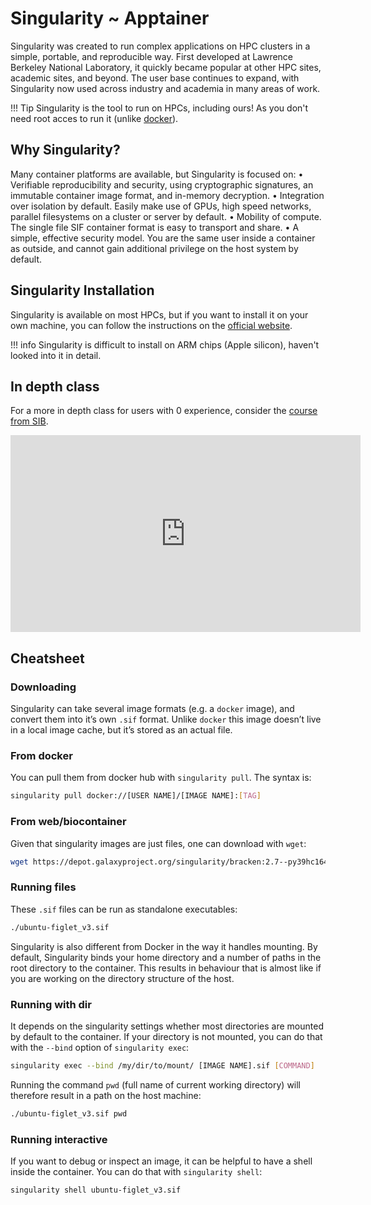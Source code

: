 # Singularity ~ Apptainer

Singularity was created to run complex applications on HPC clusters in a simple, portable, and reproducible way. 
First developed at Lawrence Berkeley National Laboratory, it quickly became popular at other HPC sites, academic sites, and beyond. 
The user base continues to expand, with Singularity now used across industry and academia in many areas of work.

!!! Tip
    Singularity is the tool to run on HPCs, including ours! As you don\'t need root acces to run it (unlike [docker](./docker.md)).

## Why Singularity?
Many container platforms are available, but Singularity is focused on:
•	Verifiable reproducibility and security, using cryptographic signatures, an immutable container image format, and in-memory decryption.
•	Integration over isolation by default. Easily make use of GPUs, high speed networks, parallel filesystems on a cluster or server by default.
•	Mobility of compute. The single file SIF container format is easy to transport and share.
•	A simple, effective security model. You are the same user inside a container as outside, and cannot gain additional privilege on the host system by default. 

## Singularity Installation
Singularity is available on most HPCs, but if you want to install it on your own machine, you can follow the instructions on the [official website](https://apptainer.org/docs/admin/main/installation.html).

!!! info
    Singularity is difficult to install on ARM chips (Apple silicon), haven\'t looked into it in detail. 

## In depth class
For a more in depth class for users with 0 experience, consider the [course from SIB](https://sib-swiss.github.io/containers-introduction-training/latest/course_material/apptainer/).
<iframe width="560" height="315" src="https://www.youtube.com/embed/d3kxtzUutjk" title="YouTube video player" frameborder="0" allow="accelerometer; autoplay; clipboard-write; encrypted-media; gyroscope; picture-in-picture" allowfullscreen></iframe>

## Cheatsheet
### Downloading 
Singularity can take several image formats (e.g. a `docker` image), and convert them into it’s own `.sif` format. Unlike `docker` this image doesn’t live in a local image cache, but it’s stored as an actual file.

### From docker
You can pull them from docker hub with `singularity pull`. The syntax is:
```bash
singularity pull docker://[USER NAME]/[IMAGE NAME]:[TAG]
```

### From web/biocontainer
Given that singularity images are just files, one can download with `wget`:
```bash
wget https://depot.galaxyproject.org/singularity/bracken:2.7--py39hc16433a_0
```

### Running files
These `.sif` files can be run as standalone executables:
```bash
./ubuntu-figlet_v3.sif
```

Singularity is also different from Docker in the way it handles mounting. By default, Singularity binds your home directory and a number of paths in the root directory to the container. This results in behaviour that is almost like if you are working on the directory structure of the host.

### Running with dir
It depends on the singularity settings whether most directories are mounted by default to the container. If your directory is not mounted, you can do that with the `--bind` option of `singularity exec`:

```bash
singularity exec --bind /my/dir/to/mount/ [IMAGE NAME].sif [COMMAND]
```

Running the command `pwd` (full name of current working directory) will therefore result in a path on the host machine:

```bash
./ubuntu-figlet_v3.sif pwd
```

### Running interactive
If you want to debug or inspect an image, it can be helpful to have a shell inside the container. You can do that with `singularity shell`:

```bash
singularity shell ubuntu-figlet_v3.sif
```